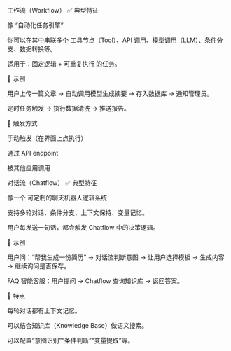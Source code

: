 工作流（Workflow）
✅ 典型特征

像 “自动化任务引擎”

你可以在其中串联多个 工具节点（Tool）、API 调用、模型调用（LLM）、条件分支、数据转换等。

适用于：固定逻辑 + 可重复执行 的任务。

🚀 示例

用户上传一篇文章 → 自动调用模型生成摘要 → 存入数据库 → 通知管理员。

定时任务触发 → 执行数据清洗 → 推送报告。

📡 触发方式

手动触发（在界面上点执行）

通过 API endpoint

被其他应用调用

对话流（Chatflow）
✅ 典型特征

像一个 可定制的聊天机器人逻辑系统

支持多轮对话、条件分支、上下文保持、变量记忆。

用户每发送一句话，都会触发 Chatflow 中的决策逻辑。

🚀 示例

用户问：“帮我生成一份简历” → 对话流判断意图 → 让用户选择模板 → 生成内容 → 继续询问是否保存。

FAQ 智能客服：用户提问 → Chatflow 查询知识库 → 返回答案。

🧠 特点

每轮对话都有上下文记忆。

可以结合知识库（Knowledge Base）做语义搜索。

可以配置“意图识别”“条件判断”“变量提取”等。
